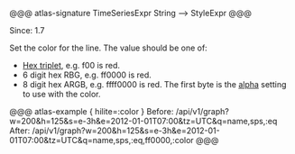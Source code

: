 
@@@ atlas-signature
TimeSeriesExpr
String
-->
StyleExpr
@@@

Since: 1.7

Set the color for the line. The value should be one of:

* [Hex triplet](http://en.wikipedia.org/wiki/Web_colors#Hex_triplet), e.g. f00 is red.
* 6 digit hex RBG, e.g. ff0000 is red.
* 8 digit hex ARGB, e.g. ffff0000 is red. The first byte is the [alpha](style-alpha)
  setting to use with the color.

@@@ atlas-example { hilite=:color }
Before: /api/v1/graph?w=200&h=125&s=e-3h&e=2012-01-01T07:00&tz=UTC&q=name,sps,:eq
After: /api/v1/graph?w=200&h=125&s=e-3h&e=2012-01-01T07:00&tz=UTC&q=name,sps,:eq,ff0000,:color
@@@
